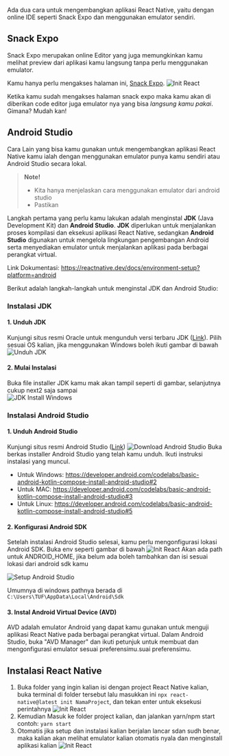 Ada dua cara untuk mengembangkan aplikasi React Native, yaitu dengan online IDE seperti Snack Expo dan menggunakan emulator sendiri.

## Snack Expo

Snack Expo merupakan online Editor yang juga memungkinkan kamu melihat preview dari aplikasi kamu langsung tanpa perlu menggunakan emulator.

Kamu hanya perlu mengakses halaman ini, [Snack Expo](https://snack.expo.dev).
![Init React](<../../Assets/Materi/Intro to React Native/expo-snack-preview.png>)

Ketika kamu sudah mengakses halaman snack expo maka kamu akan di diberikan code editor juga emulator nya yang bisa _langsung kamu pakai_. Gimana? Mudah kan!

## Android Studio

Cara Lain yang bisa kamu gunakan untuk mengembangkan aplikasi React Native kamu ialah dengan menggunakan emulator punya kamu sendiri atau Android Studio secara lokal.

> **Note!** <br>
>
> - Kita hanya menjelaskan cara menggunakan emulator dari android studio
> - Pastikan

Langkah pertama yang perlu kamu lakukan adalah menginstal **JDK** (Java Development Kit) dan **Android Studio**. **JDK** diperlukan untuk menjalankan proses kompilasi dan eksekusi aplikasi React Native, sedangkan **Android Studio** digunakan untuk mengelola lingkungan pengembangan Android serta menyediakan emulator untuk menjalankan aplikasi pada berbagai perangkat virtual.

Link Dokumentasi: https://reactnative.dev/docs/environment-setup?platform=android

Berikut adalah langkah-langkah untuk menginstal JDK dan Android Studio:

### Instalasi JDK

#### 1. Unduh JDK

Kunjungi situs resmi Oracle untuk mengunduh versi terbaru JDK ([Link](https://www.oracle.com/id/java/technologies/javase/jdk11-archive-downloads.html)). Pilih sesuai OS kalian, jika menggunakan Windows boleh ikuti gambar di bawah
![Unduh JDK](<../../Assets/Materi/Intro to React Native/oracle-jdk-install-windows.png>)

#### 2. Mulai Instalasi

Buka file installer JDK kamu mak akan tampil seperti di gambar, selanjutnya cukup next2 saja sampai  
 ![JDK Install Windows](<../../Assets/Materi/Intro to React Native/jdk-install-windows.png>)

### Instalasi Android Studio

#### 1. Unduh Android Studio

Kunjungi situs resmi Android Studio ([Link](https://developer.android.com/studio))
![Download Android Studio](<../../Assets/Materi/Intro to React Native/android-studio-download.png>)
Buka berkas installer Android Studio yang telah kamu unduh. Ikuti instruksi instalasi yang muncul.

- Untuk Windows: https://developer.android.com/codelabs/basic-android-kotlin-compose-install-android-studio#2
- Untuk MAC: https://developer.android.com/codelabs/basic-android-kotlin-compose-install-android-studio#3
- Untuk Linux: https://developer.android.com/codelabs/basic-android-kotlin-compose-install-android-studio#5

#### 2. Konfigurasi Android SDK

Setelah instalasi Android Studio selesai, kamu perlu mengonfigurasi lokasi Android SDK. Buka env seperti gambar di bawah
![Init React](<../../Assets/Materi/Intro to React Native/open-env.png>)
Akan ada path untuk ANDROID_HOME, jika belum ada boleh tambahkan dan isi sesuai lokasi dari android sdk kamu

![Setup Android Studio](<../../Assets/Materi/Intro to React Native/android-home-env.png>)

Umumnya di windows pathnya berada di `C:\Users\TUF\AppData\Local\Android\Sdk`

#### 3. Instal Android Virtual Device (AVD)

AVD adalah emulator Android yang dapat kamu gunakan untuk menguji aplikasi React Native pada berbagai perangkat virtual. Dalam Android Studio, buka "AVD Manager" dan ikuti petunjuk untuk membuat dan mengonfigurasi emulator sesuai preferensimu.suai preferensimu.

## Instalasi React Native

1. Buka folder yang ingin kalian isi dengan project React Native kalian, buka terminal di folder tersebut lalu masukkan ini
   `npx react-native@latest init NamaProject`, dan tekan enter untuk eksekusi perintahnya
   ![Init React](<../../Assets/Materi/Intro to React Native/install-react-native.png>)
2. Kemudian Masuk ke folder project kalian, dan jalankan yarn/npm start
   contoh: `yarn start`
3. Otomatis jika setup dan instalasi kalian berjalan lancar sdan sudh benar, maka kalian akan melihat emulator kalian otomatis nyala dan menginstall aplikasi kalian
   ![Init React](<../../Assets/Materi/Intro to React Native/react-native-overview.png>)
